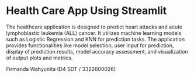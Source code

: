 # Health Care App Using Streamlit
The healthcare application is designed to predict heart attacks and acute lymphoblastic leukemia (ALL) cancer. It utilizes machine learning models such as Logistic Regression and KNN for prediction tasks. The application provides functionalities like model selection, user input for prediction, display of prediction results, model accuracy assessment, and visualization of output plots and metrics.


Firmanda Wahyunita (D4 SDT / 3322600026)
